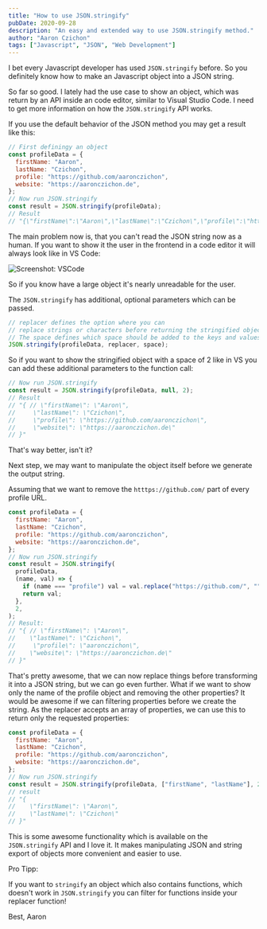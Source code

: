 ```yaml
---
title: "How to use JSON.stringify"
pubDate: 2020-09-28
description: "An easy and extended way to use JSON.stringify method."
author: "Aaron Czichon"
tags: ["Javascript", "JSON", "Web Development"]
---
```


I bet every Javascript developer has used `JSON.stringify` before. So you definitely know how to make an Javascript object into a JSON string.

So far so good. I lately had the use case to show an object, which was return by an API inside an code editor, similar to Visual Studio Code. I need to get more information on how the `JSON.stringify` API works.

If you use the default behavior of the JSON method you may get a result like this:

```js
// First definingy an object
const profileData = {
  firstName: "Aaron",
  lastName: "Czichon",
  profile: "https://github.com/aaronczichon",
  website: "https://aaronczichon.de",
};
// Now run JSON.stringify
const result = JSON.stringify(profileData);
// Result
// "{\"firstName\":\"Aaron\",\"lastName\":\"Czichon\",\"profile\":\"https://github.com/aaronczichon\",\"website\":\"https://aaronczichon.de\"}"
```

The main problem now is, that you can't read the JSON string now as a human. If you want to show it the user in the frontend in a code editor it will always look like in VS Code:

![Screenshot: VSCode](https://directus.aaronczichon.de/assets/fd49f40d-3190-4605-9b7c-35649ee50398?download)

So if you know have a large object it's nearly unreadable for the user.

The `JSON.stringify` has additional, optional parameters which can be passed.

```js
// replacer defines the option where you can
// replace strings or characters before returning the stringified object.
// The space defines which space should be added to the keys and values.
JSON.stringify(profileData, replacer, space);
```

So if you want to show the stringified object with a space of 2 like in VS you can add these additional parameters to the function call:

```js
// Now run JSON.stringify
const result = JSON.stringify(profileData, null, 2);
// Result
// "{ // \"firstName\": \"Aaron\",
//     \"lastName\": \"Czichon\",
//     \"profile\": \"https://github.com/aaronczichon\",
//     \"website\": \"https://aaronczichon.de\"
// }"
```

That's way better, isn't it?

Next step, we may want to manipulate the object itself before we generate the output string.

Assuming that we want to remove the `htttps://github.com/` part of every profile URL.

```js
const profileData = {
  firstName: "Aaron",
  lastName: "Czichon",
  profile: "https://github.com/aaronczichon",
  website: "https://aaronczichon.de",
};
// Now run JSON.stringify
const result = JSON.stringify(
  profileData,
  (name, val) => {
    if (name === "profile") val = val.replace("https://github.com/", "");
    return val;
  },
  2,
);
// Result:
// "{ // \"firstName\": \"Aaron\",
//    \"lastName\": \"Czichon\",
//     \"profile\": \"aaronczichon\",
//    \"website\": \"https://aaronczichon.de\"
// }"
```

That's pretty awesome, that we can now replace things before transforming it into a JSON string, but we can go even further. What if we want to show only the name of the profile object and removing the other properties? It would be awesome if we can filtering properties before we create the string. As the replacer accepts an array of properties, we can use this to return only the requested properties:

```js
const profileData = {
  firstName: "Aaron",
  lastName: "Czichon",
  profile: "https://github.com/aaronczichon",
  website: "https://aaronczichon.de",
};
// Now run JSON.stringify
const result = JSON.stringify(profileData, ["firstName", "lastName"], 2);
// result
// "{
//    \"firstName\": \"Aaron\",
//    \"lastName\": \"Czichon\"
// }"
```

This is some awesome functionality which is available on the `JSON.stringify` API and I love it. It makes manipulating JSON and string export of objects more convenient and easier to use.

Pro Tipp:

If you want to `stringify` an object which also contains functions, which doesn't work in `JSON.stringify` you can filter for functions inside your replacer function!

Best,
Aaron
